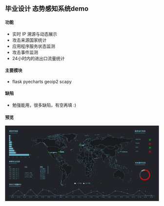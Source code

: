 ## 毕业设计 态势感知系统demo

#### 功能

- 实时 IP 溯源与动态展示
- 攻击来源国家统计
- 应用程序服务状态监测
- 攻击事件监测
- 24小时内的进出口流量统计

#### 主要模块

- flask pyecharts geoip2 scapy

#### 缺陷

- 勉强能用，很多缺陷，有空再填 :)

#### 预览

![](./demo.png)
